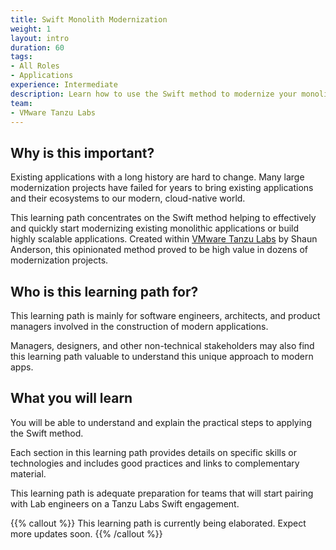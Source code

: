 ```yaml
---
title: Swift Monolith Modernization  
weight: 1
layout: intro
duration: 60
tags:
- All Roles
- Applications
experience: Intermediate
description: Learn how to use the Swift method to modernize your monolithic app.
team:
- VMware Tanzu Labs
---
```


## Why is this important?

Existing applications with a long history are hard to change. Many large modernization projects have failed for years to bring existing applications and their ecosystems to our modern, cloud-native world.

This learning path concentrates on the Swift method helping to effectively and quickly start modernizing existing monolithic applications or build highly scalable applications. Created within [VMware Tanzu Labs](https://tanzu.vmware.com/labs) by Shaun Anderson, this opinionated method proved to be high value in dozens of modernization projects.


## Who is this learning path for?

This learning path is mainly for software engineers, architects, and product managers involved in the construction of modern applications.

Managers, designers, and other non-technical stakeholders may also find
this learning path valuable to understand this unique approach to modern apps.


## What you will learn

You will be able to understand and explain the practical steps to applying the Swift method. 

Each section in this learning path provides details on specific skills or technologies and includes good practices and links to complementary material.

This learning path is adequate preparation for teams that will start pairing with Lab engineers on a Tanzu Labs Swift engagement.

{{% callout %}}
This learning path is currently being elaborated. Expect more updates soon.
{{% /callout %}}
